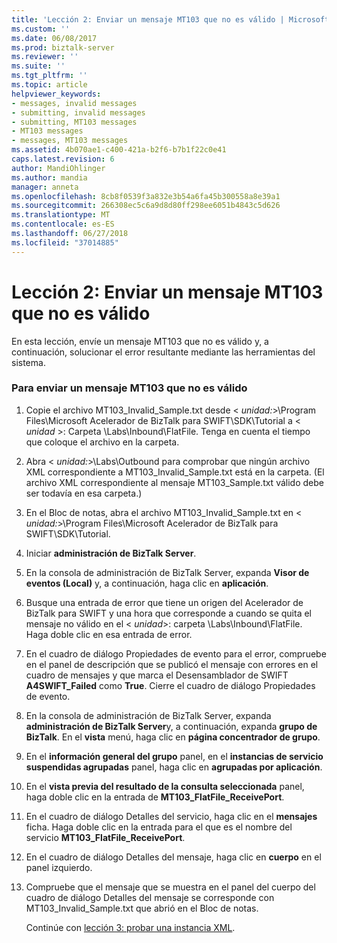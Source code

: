 ```yaml
---
title: 'Lección 2: Enviar un mensaje MT103 que no es válido | Microsoft Docs'
ms.custom: ''
ms.date: 06/08/2017
ms.prod: biztalk-server
ms.reviewer: ''
ms.suite: ''
ms.tgt_pltfrm: ''
ms.topic: article
helpviewer_keywords:
- messages, invalid messages
- submitting, invalid messages
- submitting, MT103 messages
- MT103 messages
- messages, MT103 messages
ms.assetid: 4b070ae1-c400-421a-b2f6-b7b1f22c0e41
caps.latest.revision: 6
author: MandiOhlinger
ms.author: mandia
manager: anneta
ms.openlocfilehash: 8cb8f0539f3a832e3b54a6fa45b300558a8e39a1
ms.sourcegitcommit: 266308ec5c6a9d8d80ff298ee6051b4843c5d626
ms.translationtype: MT
ms.contentlocale: es-ES
ms.lasthandoff: 06/27/2018
ms.locfileid: "37014885"
---
```

# <a name="lesson-2-submitting-an-mt103-message-that-is-not-valid"></a>Lección 2: Enviar un mensaje MT103 que no es válido
En esta lección, envíe un mensaje MT103 que no es válido y, a continuación, solucionar el error resultante mediante las herramientas del sistema.  
  
### <a name="to-submit-an-mt103-message-that-is-not-valid"></a>Para enviar un mensaje MT103 que no es válido  
  
1. Copie el archivo MT103_Invalid_Sample.txt desde \< *unidad:*\>\Program Files\Microsoft Acelerador de BizTalk para SWIFT\SDK\Tutorial a \< *unidad* \>: Carpeta \Labs\Inbound\FlatFile. Tenga en cuenta el tiempo que coloque el archivo en la carpeta.  
  
2. Abra \< *unidad:*\>\Labs\Outbound para comprobar que ningún archivo XML correspondiente a MT103_Invalid_Sample.txt está en la carpeta. (El archivo XML correspondiente al mensaje MT103_Sample.txt válido debe ser todavía en esa carpeta.)  
  
3. En el Bloc de notas, abra el archivo MT103_Invalid_Sample.txt en \< *unidad:*\>\Program Files\Microsoft Acelerador de BizTalk para SWIFT\SDK\Tutorial.  
  
4. Iniciar **administración de BizTalk Server**.  
  
5. En la consola de administración de BizTalk Server, expanda **Visor de eventos (Local)** y, a continuación, haga clic en **aplicación**.  
  
6. Busque una entrada de error que tiene un origen del Acelerador de BizTalk para SWIFT y una hora que corresponde a cuando se quita el mensaje no válido en el \< *unidad*\>: carpeta \Labs\Inbound\FlatFile. Haga doble clic en esa entrada de error.  
  
7. En el cuadro de diálogo Propiedades de evento para el error, compruebe en el panel de descripción que se publicó el mensaje con errores en el cuadro de mensajes y que marca el Desensamblador de SWIFT **A4SWIFT_Failed** como **True**. Cierre el cuadro de diálogo Propiedades de evento.  
  
8. En la consola de administración de BizTalk Server, expanda **administración de BizTalk Server**y, a continuación, expanda **grupo de BizTalk**. En el **vista** menú, haga clic en **página concentrador de grupo**.  
  
9. En el **información general del grupo** panel, en el **instancias de servicio suspendidas agrupadas** panel, haga clic en **agrupadas por aplicación**.  
  
10. En el **vista previa del resultado de la consulta seleccionada** panel, haga doble clic en la entrada de **MT103_FlatFile_ReceivePort**.  
  
11. En el cuadro de diálogo Detalles del servicio, haga clic en el **mensajes** ficha. Haga doble clic en la entrada para el que es el nombre del servicio **MT103_FlatFile_ReceivePort**.  
  
12. En el cuadro de diálogo Detalles del mensaje, haga clic en **cuerpo** en el panel izquierdo.  
  
13. Compruebe que el mensaje que se muestra en el panel del cuerpo del cuadro de diálogo Detalles del mensaje se corresponde con MT103_Invalid_Sample.txt que abrió en el Bloc de notas.  
  
    Continúe con [lección 3: probar una instancia XML](../../adapters-and-accelerators/accelerator-swift/lesson-3-testing-an-xml-instance.md).